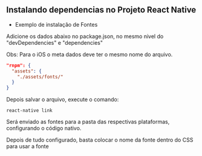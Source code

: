 ## Instalando dependencias no Projeto React Native

* Exemplo de instalação de Fontes

Adicione os dados abaixo no package.json, no mesmo nivel do "devDependencies" e "dependencies"

Obs: Para o iOS o meta dados deve ter o mesmo nome do arquivo.

```json
"rnpm": {
  "assets": {
	"./assets/fonts/"
  }
}
```

Depois salvar o arquivo, execute o comando:

```
react-native link
```

Será enviado as fontes para a pasta das respectivas plataformas, configurando o código nativo.

Depois de tudo configurado, basta colocar o nome da fonte dentro do CSS para usar a fonte
